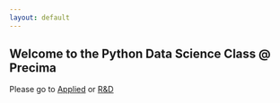 ```yaml
---
layout: default
---
```


## Welcome to the Python Data Science Class @ Precima

Please go to [Applied](/pythoncourse/tag/Applied%20stream/) or [R&D](/pythoncourse/tag/R&D%20stream/)
